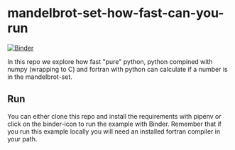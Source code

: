 # mandelbrot-set-how-fast-can-you-run
[![Binder](https://mybinder.org/badge_logo.svg)](https://mybinder.org/v2/gh/sunnivin/mandelbrot-set-how-fast-can-you-run/HEAD)

In this repo we explore how fast "pure" python, python compined with numpy (wrapping to C) and fortran with python can calculate if a number is in the mandelbrot-set.

## Run
You can either clone this repo and install the requirements with pipenv or click on the binder-icon to run the example with Binder. 
Remember that if you run this example locally you will need an installed fortran compiler in your path.
